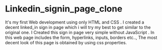 # Linkedin_signin_page_clone
It's my first Web development using only HTML and CSS . I created a decent linked_in sign in page which i will try my best to get similar to the original one.
I Created this sign in page very simple without JavaScript . 
In this web page includes the form, hyperlinks, inputs, borders etc..,
 The most decent look of this page is obtained by using css properties.
